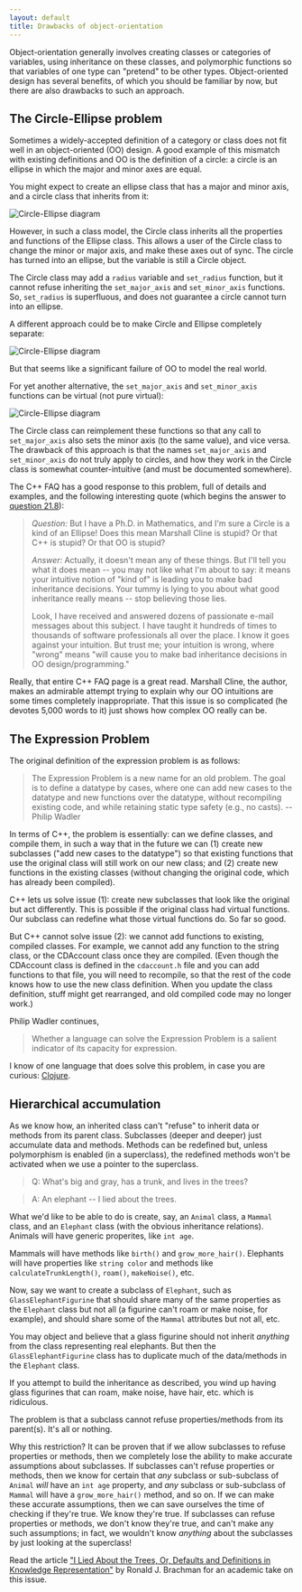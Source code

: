```yaml
---
layout: default
title: Drawbacks of object-orientation
---
```


Object-orientation generally involves creating classes or categories
of variables, using inheritance on these classes, and polymorphic
functions so that variables of one type can "pretend" to be other
types. Object-oriented design has several benefits, of which you
should be familiar by now, but there are also drawbacks to such an
approach.

## The Circle-Ellipse problem

Sometimes a widely-accepted definition of a category or class does not
fit well in an object-oriented (OO) design. A good example of this mismatch
with existing definitions and OO is the definition of a circle: a
circle is an ellipse in which the major and minor axes are equal.

You might expect to create an ellipse class that has a major and minor
axis, and a circle class that inherits from it:

![Circle-Ellipse diagram](/cse230/images/circle-ellipse-1.png "Circle-Ellipse diagram")
 
However, in such a class model, the Circle class inherits all the
properties and functions of the Ellipse class. This allows a user of
the Circle class to change the minor or major axis, and make these
axes out of sync. The circle has turned into an ellipse, but the
variable is still a Circle object.

The Circle class may add a `radius` variable and `set_radius`
function, but it cannot refuse inheriting the `set_major_axis` and
`set_minor_axis` functions. So, `set_radius` is superfluous, and does
not guarantee a circle cannot turn into an ellipse.

A different approach could be to make Circle and Ellipse completely
separate:

![Circle-Ellipse diagram](/cse230/images/circle-ellipse-2.png "Circle-Ellipse diagram")
 
But that seems like a significant failure of OO to model the real
world.

For yet another alternative, the `set_major_axis` and `set_minor_axis`
functions can be virtual (not pure virtual):

![Circle-Ellipse diagram](/cse230/images/circle-ellipse-3.png "Circle-Ellipse diagram")
 
The Circle class can reimplement these functions so that any call to
`set_major_axis` also sets the minor axis (to the same value), and
vice versa. The drawback of this approach is that the names
`set_major_axis` and `set_minor_axis` do not truly apply to circles,
and how they work in the Circle class is somewhat counter-intuitive
(and must be documented somewhere).

The C++ FAQ has a good response to this problem, full of details and
examples, and the following interesting quote (which begins the answer
to
[question 21.8](http://www.parashift.com/c++-faq-lite/proper-inheritance.html#faq-21.8)):

> *Question:* But I have a Ph.D. in Mathematics, and I'm sure a Circle
> is a kind of an Ellipse! Does this mean Marshall Cline is stupid? Or
> that C++ is stupid? Or that OO is stupid?
>
> *Answer:* Actually, it doesn't mean any of these things. But I'll tell
> you what it does mean -- you may not like what I'm about to say: it
> means your intuitive notion of "kind of" is leading you to make bad
> inheritance decisions. Your tummy is lying to you about what good
> inheritance really means -- stop believing those lies.
>
> Look, I have received and answered dozens of passionate e-mail
> messages about this subject. I have taught it hundreds of times to
> thousands of software professionals all over the place. I know it
> goes against your intuition. But trust me; your intuition is wrong,
> where "wrong" means "will cause you to make bad inheritance
> decisions in OO design/programming."

Really, that entire C++ FAQ page is a great read. Marshall Cline, the
author, makes an admirable attempt trying to explain why our OO
intuitions are some times completely inappropriate. That this issue is
so complicated (he devotes 5,000 words to it) just shows how complex
OO really can be.

## The Expression Problem

The original definition of the expression problem is as follows:

> The Expression Problem is a new name for an old problem. The goal is
> to define a datatype by cases, where one can add new cases to the
> datatype and new functions over the datatype, without recompiling
> existing code, and while retaining static type safety (e.g., no
> casts). -- Philip Wadler

In terms of C++, the problem is essentially: can we define classes,
and compile them, in such a way that in the future we can (1) create
new subclasses ("add new cases to the datatype") so that existing
functions that use the original class will still work on our new
class; and (2) create new functions in the existing classes (without
changing the original code, which has already been compiled).

C++ lets us solve issue (1): create new subclasses that look like the
original but act differently. This is possible if the original class
had virtual functions. Our subclass can redefine what those virtual
functions do. So far so good.

But C++ cannot solve issue (2): we cannot add functions to existing,
compiled classes. For example, we cannot add any function to the
string class, or the CDAccount class once they are compiled. (Even
though the CDAccount class is defined in the `cdaccount.h` file and
you can add functions to that file, you will need to recompile, so
that the rest of the code knows how to use the new class
definition. When you update the class definition, stuff might get
rearranged, and old compiled code may no longer work.)

Philip Wadler continues,

> Whether a language can solve the Expression Problem is a salient
> indicator of its capacity for expression.

I know of one language that does solve this problem, in case you are
curious: [Clojure](http://www.infoq.com/presentations/Clojure-Expression-Problem).

## Hierarchical accumulation

As we know how, an inherited class can't "refuse" to inherit data or
methods from its parent class. Subclasses (deeper and deeper) just
accumulate data and methods. Methods can be redefined but, unless
polymorphism is enabled (in a superclass), the redefined methods won't
be activated when we use a pointer to the superclass.

> Q: What's big and gray, has a trunk, and lives in the trees?

> A: An elephant -- I lied about the trees.

What we'd like to be able to do is create, say, an `Animal` class, a
`Mammal` class, and an `Elephant` class (with the obvious inheritance
relations). Animals will have generic properites, like `int age`.

Mammals will have methods like `birth()` and
`grow_more_hair()`. Elephants will have properties like `string color`
and methods like `calculateTrunkLength()`, `roam()`, `makeNoise()`,
etc.

Now, say we want to create a subclass of `Elephant`, such as
`GlassElephantFigurine` that should share many of the same properties
as the `Elephant` class but not all (a figurine can't roam or make
noise, for example), and should share some of the `Mammal` attributes
but not all, etc.

You may object and believe that a glass figurine should not inherit
*anything* from the class representing real elephants. But then the
`GlassElephantFigurine` class has to duplicate much of the
data/methods in the `Elephant` class.

If you attempt to build the inheritance as described, you wind up
having glass figurines that can roam, make noise, have hair,
etc. which is ridiculous.

The problem is that a subclass cannot refuse properties/methods from
its parent(s). It's all or nothing.

Why this restriction? It can be proven that if we allow subclasses to
refuse properties or methods, then we completely lose the ability to
make accurate assumptions about subclasses. If subclasses can't refuse
properties or methods, then we know for certain that *any* subclass or
sub-subclass of `Animal` *will* have an `int age` property, and *any*
subclass or sub-subclass of `Mammal` will have a `grow_more_hair()`
method, and so on. If we can make these accurate assumptions, then we
can save ourselves the time of checking if they're true. We know
they're true. If subclasses can refuse properties or methods, we don't
know they're true, and can't make any such assumptions; in fact, we
wouldn't know *anything* about the subclasses by just looking at the
superclass!

Read the article
["I Lied About the Trees, Or, Defaults and Definitions in Knowledge Representation"](https://www.aaai.org/ojs/index.php/aimagazine/article/viewArticle/490)
by Ronald J. Brachman for an academic take on this issue.

